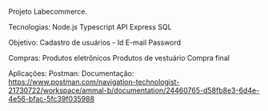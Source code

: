 Projeto Labecommerce.

Tecnologias:
Node.js
Typescript
API
Express
SQL

Objetivo:
Cadastro de usuários - 
Id
E-mail
Password

Compras:
Produtos eletrônicos
Produtos de vestuário
Compra final

Aplicações:
Postman:
Documentação: https://www.postman.com/navigation-technologist-21730722/workspace/ammal-b/documentation/24460765-d58fb8e3-6d4e-4e56-bfac-5fc39f035988